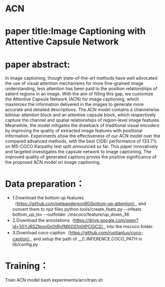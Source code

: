 # ACN
# paper title:Image Captioning with Attentive Capsule Network
# paper abstract:
In image captioning, though state-of-the-art methods have well advocated the use of visual attention mechanisms for more fine-grained image understanding, less attention has been paid to the position relationships of salient regions in an image. With
the aim of filling this gap, we customize the Attentive Capsule Network (ACN) for image captioning, which maximizes the information delivered in the images to generate more accurate and detailed descriptions. The ACN model contains a channelwise bilinear attention block and an attentive capsule block, which respectively capture the channel
and spatial relationships of region-level image features. Meanwhile, the model mitigates the drawback of traditional visual encoders by improving the quality of extracted image features with positional information. Experiments show the effectiveness of our ACN model over the compared advanced methods, with the best CIDEr performance
of 133.7% on MS-COCO Karpathy test split announced so far. This paper innovatively and targeted investigates the capsule network to image captioning. The improved quality of generated captions proves the positive significance of the proposed ACN model on image captioning.

# Data preparation：
* 1.Download the bottom up features（https://github.com/peteanderson80/bottom-up-attention） and convert them to npz files
python tools/create_feats.py --infeats bottom_up_tsv --outfolder ./mscoco/feature/up_down_36
* 2.Download the annotations（https://drive.google.com/open?id=1i5YJRSZtpov0nOtRyfM0OS1n0tPCGiCS） into the mscoco folder.
* 3.Download coco-caption（https://github.com/ruotianluo/coco-caption） and setup the path of __C.INFERENCE.COCO_PATH in lib/config.py


# Training：
Train ACN model
bash experiments/acn/train.sh
